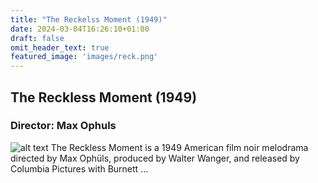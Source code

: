 ```yaml
---
title: "The Reckelss Moment (1949)"
date: 2024-03-04T16:26:10+01:00
draft: false
omit_header_text: true
featured_image: 'images/reck.png'
---
```


## The Reckless Moment (1949)
### Director: Max Ophuls
![alt text](https://core-cms.bfi.org.uk/sites/default/files/styles/responsive/public/2022-03/the-reckless-moment-1949-joan-bennett-dock.jpg/1440x0/the-reckless-moment-1949-joan-bennett-dock.jpg "The Reckless Moment (1949)")
The Reckless Moment is a 1949 American film noir melodrama directed by Max Ophüls, produced by Walter Wanger, and released by Columbia Pictures with Burnett ...
